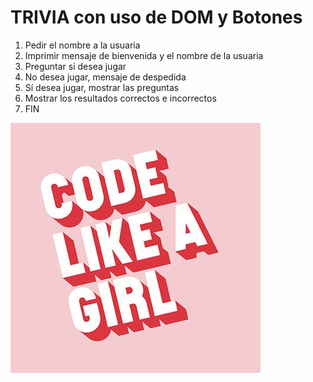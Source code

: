 TRIVIA con uso de DOM y Botones
===============================

1. Pedir el nombre a la usuaria
2. Imprimir mensaje de bienvenida y el nombre de la usuaria
3. Preguntar si desea jugar
4. No desea jugar, mensaje de despedida
5. Sí desea jugar, mostrar las preguntas
6. Mostrar los resultados correctos e incorrectos
7. FIN

![Girls who Code](imagencodegirls.jpg)


